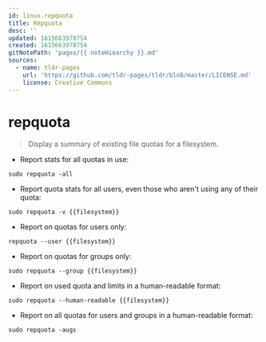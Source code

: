 ```yaml
---
id: linux.repquota
title: Repquota
desc: ''
updated: 1615663978754
created: 1615663978754
gitNotePath: 'pages/{{ noteHiearchy }}.md'
sources:
  - name: tldr-pages
    url: 'https://github.com/tldr-pages/tldr/blob/master/LICENSE.md'
    license: Creative Commons
---
```

# repquota

> Display a summary of existing file quotas for a filesystem.

- Report stats for all quotas in use:

`sudo repquota -all`

- Report quota stats for all users, even those who aren't using any of their quota:

`sudo repquota -v {{filesystem}}`

- Report on quotas for users only:

`repquota --user {{filesystem}}`

- Report on quotas for groups only:

`sudo repquota --group {{filesystem}}`

- Report on used quota and limits in a human-readable format:

`sudo repquota --human-readable {{filesystem}}`

- Report on all quotas for users and groups in a human-readable format:

`sudo repquota -augs`

